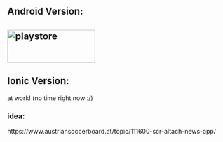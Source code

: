 <h2>Android Version:<h2>
<a href="https://play.google.com/store/apps/details?id=com.floma.scranews&hl=dep">
  <img src="https://play.google.com/intl/en_us/badges/images/generic/en_badge_web_generic.png" width="200px" height="75px" alt="playstore">
</a>

<h2>Ionic Version:</h2>
at work! (no time right now :/)

<h3>idea:</h3>
https://www.austriansoccerboard.at/topic/111600-scr-altach-news-app/



